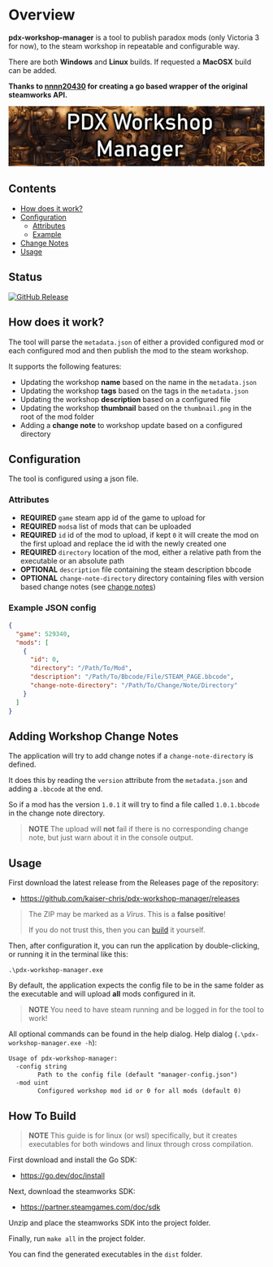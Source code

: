 # Overview

**pdx-workshop-manager** is a tool to publish paradox mods (only Victoria 3 for now),
to the steam workshop in repeatable and configurable way.

There are both **Windows** and **Linux** builds. If requested a **MacOSX** build can be added.

**Thanks to [nnnn20430](https://github.com/nnnn20430) for creating a go based wrapper of the original steamworks API.**

![Title Icon](github_icon_readme.jpg)

## Contents

* [How does it work?](#how-does-it-work)
* [Configuration](#configuration)
    * [Attributes](#attributes)
    * [Example](#example-json-config)
* [Change Notes](#adding-workshop-change-notes)
* [Usage](#usage)

## Status

[![GitHub Release](https://img.shields.io/github/v/release/kaiser-chris/pdx-workshop-manager?display_name=release&label=Current%20Version&color=blue)](https://github.com/kaiser-chris/pdx-workshop-manager/releases)

## How does it work?

The tool will parse the `metadata.json` of either a provided configured mod
or each configured mod and then publish the mod to the steam workshop.

It supports the following features:
- Updating the workshop **name** based on the name in the `metadata.json` 
- Updating the workshop **tags** based on the tags in the `metadata.json`
- Updating the workshop **description** based on a configured file
- Updating the workshop **thumbnail** based on the `thumbnail.png` in the root of the mod folder
- Adding a **change note** to workshop update based on a configured directory

## Configuration

The tool is configured using a json file.

### Attributes

- **REQUIRED** `game` steam app id of the game to upload for
- **REQUIRED** `mods`a list of mods that can be uploaded
- **REQUIRED** `id` id of the mod to upload, if kept `0` it will create the mod on the first upload and replace the id with the newly created one
- **REQUIRED** `directory` location of the mod, either a relative path from the executable or an absolute path
- **OPTIONAL** `description` file containing the steam description bbcode
- **OPTIONAL** `change-note-directory` directory containing files with version based change notes (see [change notes](#adding-workshop-change-notes))

### Example JSON config

```json
{
  "game": 529340,
  "mods": [
    {
      "id": 0,
      "directory": "/Path/To/Mod",
      "description": "/Path/To/Bbcode/File/STEAM_PAGE.bbcode",
      "change-note-directory": "/Path/To/Change/Note/Directory"
    }
  ]
}
```

## Adding Workshop Change Notes

The application will try to add change notes if a `change-note-directory` is defined.

It does this by reading the `version` attribute from the `metadata.json` and adding a `.bbcode` at the end.

So if a mod has the version `1.0.1` it will try to find a file called `1.0.1.bbcode` in the change note directory.

> **NOTE** The upload will **not** fail if there is no corresponding change note,
> but just warn about it in the console output.

## Usage

First download the latest release from the Releases page of the repository:

- https://github.com/kaiser-chris/pdx-workshop-manager/releases

> The ZIP may be marked as a *Virus*.
> This is a **false positive**!
>
> If you do not trust this, then you can [build](#how-to-build) it yourself.

Then, after configuration it, you can run the application by double-clicking,
or running it in the terminal like this:

```
.\pdx-workshop-manager.exe
```

By default, the application expects the config file to be in the same folder as the executable
and will upload **all** mods configured in it. 

> **NOTE** You need to have steam running and be logged in for the tool to work!

All optional commands can be found in the help dialog. Help dialog (`.\pdx-workshop-manager.exe -h`):

```
Usage of pdx-workshop-manager:
  -config string
    	Path to the config file (default "manager-config.json")
  -mod uint
    	Configured workshop mod id or 0 for all mods (default 0)
```

## How To Build

> **NOTE** This guide is for linux (or wsl) specifically,
> but it creates executables for both windows and linux through cross compilation.

First download and install the Go SDK:

- https://go.dev/doc/install

Next, download the steamworks SDK:

- https://partner.steamgames.com/doc/sdk

Unzip and place the steamworks SDK into the project folder.

Finally, run `make all` in the project folder.

You can find the generated executables in the `dist` folder.